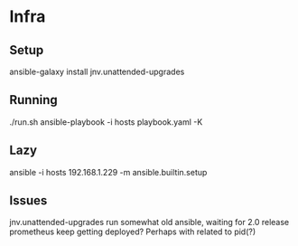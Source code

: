 # Infra
## Setup
ansible-galaxy install jnv.unattended-upgrades
## Running
./run.sh ansible-playbook -i hosts playbook.yaml -K
## Lazy
ansible -i hosts 192.168.1.229 -m ansible.builtin.setup
## Issues
jnv.unattended-upgrades run somewhat old ansible, waiting for 2.0 release
prometheus keep getting deployed? Perhaps with related to pid(?)

